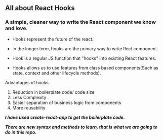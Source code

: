 ## All about React Hooks

### A simple, cleaner way to write the React component we know and love.

* Hooks represent the future of the react.

* In the longer term, hooks are the primary way to write Rect component.

* Hook is a regular JS function that "hooks" into existing React features.

* Hooks allows us to use features from class based components(Such as state, context and other lifecycle methods).

Advantages of hooks.
1. Reduction in boilerplate code/ code size
2. Less Complexity
3. Easier separation of business logic from components
4. More reusability

<i><b> I have used create-react-app to get the boilerplate code.<b></i>

<i><b>There are new syntax and methods to learn, that is what we are going to do in this repo.</b></i>